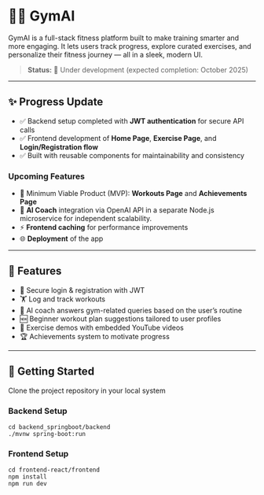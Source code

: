# 🏋️‍♂️ GymAI

GymAI is a full-stack fitness platform built to make training smarter and more engaging. It lets users track progress, explore curated exercises, and personalize their fitness journey — all in a sleek, modern UI.

> **Status:** 🚧 Under development (expected completion: October 2025)

---

## ✨ Progress Update

- ✅ Backend setup completed with **JWT authentication** for secure API calls  
- ✅ Frontend development of **Home Page**, **Exercise Page**, and **Login/Registration flow**  
- ✅ Built with reusable components for maintainability and consistency  

### Upcoming Features
- 📌 Minimum Viable Product (MVP): **Workouts Page** and **Achievements Page**  
- 🤖 **AI Coach** integration via OpenAI API in a separate Node.js microservice for independent scalability.
- ⚡ **Frontend caching** for performance improvements  
- 🌐 **Deployment** of the app  

---

## 🌟 Features

- 🔐 Secure login & registration with JWT  
- 🏋️ Log and track workouts  
- 🤖 AI coach answers gym-related queries based on the user’s routine  
- 🆕 Beginner workout plan suggestions tailored to user profiles  
- 🎥 Exercise demos with embedded YouTube videos  
- 🏆 Achievements system to motivate progress  

---

## 🚀 Getting Started

Clone the project repository in your local system

### Backend Setup
```
cd backend_springboot/backend
./mvnw spring-boot:run
```

### Frontend Setup
```
cd frontend-react/frontend
npm install
npm run dev
```
